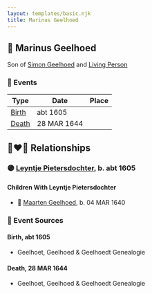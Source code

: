 ```yaml
---
layout: templates/basic.njk
title: Marinus Geelhoed
---
```

## 🔵 Marinus Geelhoed

Son of [Simon Geelhoed](/people/7/784264) and [Living Person](/people/1/19894026)

### 📆 Events

Type | Date | Place
------ | ------ | ------
[Birth](#event-e8ad3dca-bd11-4872-a2c5-0d13ac8598cc) | abt 1605 |
[Death](#event-393b22f6-98fd-4d0b-b529-530dc8622a42) | 28 MAR 1644 |

## 👩‍❤️‍👨 Relationships

### 🟣 [Leyntje Pietersdochter](/people/3/34853086), b. abt 1605

#### Children With Leyntje Pietersdochter
* 🔵 [Maarten Geelhoed](/people/7/7846330), b. 04 MAR 1640
### 📰 Event Sources

#### <a id="event-e8ad3dca-bd11-4872-a2c5-0d13ac8598cc"></a> Birth, abt 1605
* Geelhoet, Geelhoed & Geelhoedt Genealogie

#### <a id="event-393b22f6-98fd-4d0b-b529-530dc8622a42"></a> Death, 28 MAR 1644
* Geelhoet, Geelhoed & Geelhoedt Genealogie